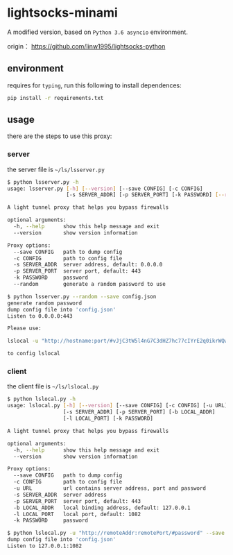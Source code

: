 # lightsocks-minami
A modified version, based on `Python 3.6 asyncio` environment.

origin： https://github.com/linw1995/lightsocks-python

## environment
requires for `typing`, run this following to install dependences:
```bash
pip install -r requirements.txt
```

## usage
there are the steps to use this proxy:
### server
the server file is `~/ls/lsserver.py`
```bash
$ python lsserver.py -h
usage: lsserver.py [-h] [--version] [--save CONFIG] [-c CONFIG]
                   [-s SERVER_ADDR] [-p SERVER_PORT] [-k PASSWORD] [--random]

A light tunnel proxy that helps you bypass firewalls

optional arguments:
  -h, --help      show this help message and exit
  --version       show version information

Proxy options:
  --save CONFIG   path to dump config
  -c CONFIG       path to config file
  -s SERVER_ADDR  server address, default: 0.0.0.0
  -p SERVER_PORT  server port, default: 443
  -k PASSWORD     password
  --random        generate a random password to use
```
```bash
$ python lsserver.py --random --save config.json
generate random password
dump config file into 'config.json'
Listen to 0.0.0.0:443

Please use:

lslocal -u "http://hostname:port/#vJjC3tW5l4nG7C3dHZ7hc77cIYrE2q0ikrWQw2MsRa9rqVlDU9vFTF5Hu6PX367kV6qRPU_z-Y_0sio4DAVV-1bmFrfoYoEHmmWkH9L1UDLZqOv8oYvPbe-miAg5Ow58aheFPitEeTX2bmhYC8nQFf1kA5lxpyc0Ljc2W2Du7TESlFIB8aJ7kz-DnczTXcsUv1oYlhpR-AbKf_DI8jMN_tRNdF-szgIJEQrqZ7alvfrNhCCVQNZ-EIIpSOOfXI7nnMC42B48h3egGzBsSpvpaXCNRhME4mEmePd2HFSrD0ty0SUAhjpvTv9BweUZgHrHKLG6Qi-zjLC0JEngI3VmfQ=="

to config lslocal
```

### client
the client file is `~/ls/lslocal.py`
```bash
$ python lslocal.py -h
usage: lslocal.py [-h] [--version] [--save CONFIG] [-c CONFIG] [-u URL]
                  [-s SERVER_ADDR] [-p SERVER_PORT] [-b LOCAL_ADDR]
                  [-l LOCAL_PORT] [-k PASSWORD]

A light tunnel proxy that helps you bypass firewalls

optional arguments:
  -h, --help      show this help message and exit
  --version       show version information

Proxy options:
  --save CONFIG   path to dump config
  -c CONFIG       path to config file
  -u URL          url contains server address, port and password
  -s SERVER_ADDR  server address
  -p SERVER_PORT  server port, default: 443
  -b LOCAL_ADDR   local binding address, default: 127.0.0.1
  -l LOCAL_PORT   local port, default: 1082
  -k PASSWORD     password
```
```bash
$ python lslocal.py -u "http://remoteAddr:remotePort/#password" --save config.json
dump config file into 'config.json'
Listen to 127.0.0.1:1082
```